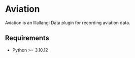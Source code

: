 # Aviation

Aviation is an Illallangi Data plugin for recording aviation data.

## Requirements

- Python >= 3.10.12
